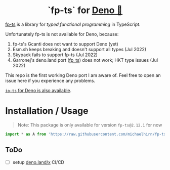 <h1 align="center">
`fp-ts` for <a href="https://github.com/denoland/deno">Deno 🦕</a>
</h1>

[fp-ts](https://github.com/gcanti/fp-ts) is a library for _typed functional programming_ in TypeScript.

Unfortunately fp-ts is not available for Deno, because:

1. fp-ts's Gcanti does not want to support Deno (yet)
2. Esm.sh keeps breaking and doesn't support all types (Jul 2022)
3. Skypack fails to support fp-ts (Jul 2022)
4. Garronej's deno.land port ([fp_ts](https://deno.land/x/fp_ts)) does not work; HKT type issues (Jul 2022)

This repo is the first working Deno port I am aware of. Feel free to open an issue here if you experience any problems.

[`io-ts` for Deno is also available](https://github.com/michaelhirn/io-ts).

# Installation / Usage

> Note: This package is only available for version `fp-ts@2.12.1` for now

```ts
import * as A from 'https://raw.githubusercontent.com/michaelhirn/fp-ts/master/lib/Array.ts'
```

## ToDo

- [ ] setup [deno.land/x](https://deno.land/x) CI/CD
